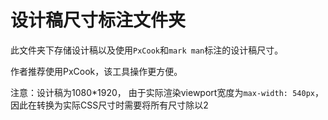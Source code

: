 # 设计稿尺寸标注文件夹
此文件夹下存储设计稿以及使用`PxCook`和`mark man`标注的设计稿尺寸。

作者推荐使用PxCook，该工具操作更方便。

注意：设计稿为1080*1920，
由于实际渲染viewport宽度为`max-width: 540px`，
因此在转换为实际CSS尺寸时需要将所有尺寸除以2
